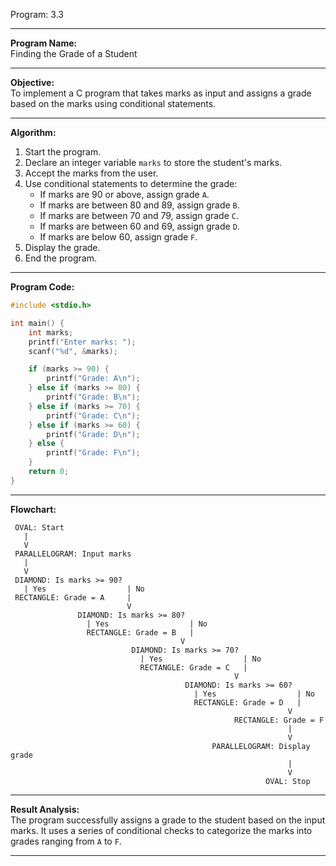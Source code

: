Program: 3.3

---

**Program Name:**  
Finding the Grade of a Student

---

**Objective:**  
To implement a C program that takes marks as input and assigns a grade based on the marks using conditional statements.

---

**Algorithm:**  
1. Start the program.  
2. Declare an integer variable `marks` to store the student's marks.  
3. Accept the marks from the user.  
4. Use conditional statements to determine the grade:  
   - If marks are 90 or above, assign grade `A`.  
   - If marks are between 80 and 89, assign grade `B`.  
   - If marks are between 70 and 79, assign grade `C`.  
   - If marks are between 60 and 69, assign grade `D`.  
   - If marks are below 60, assign grade `F`.  
5. Display the grade.  
6. End the program.

---

**Program Code:**

```c
#include <stdio.h>

int main() {
    int marks;
    printf("Enter marks: ");
    scanf("%d", &marks);

    if (marks >= 90) {
        printf("Grade: A\n");
    } else if (marks >= 80) {
        printf("Grade: B\n");
    } else if (marks >= 70) {
        printf("Grade: C\n");
    } else if (marks >= 60) {
        printf("Grade: D\n");
    } else {
        printf("Grade: F\n");
    }
    return 0;
}
```

---

**Flowchart:**

```plaintext
 OVAL: Start
   |
   V
 PARALLELOGRAM: Input marks
   |
   V
 DIAMOND: Is marks >= 90?
   | Yes                  | No
 RECTANGLE: Grade = A     |
                          V
               DIAMOND: Is marks >= 80?
                 | Yes                  | No
                 RECTANGLE: Grade = B   |
                                      V
                           DIAMOND: Is marks >= 70?
                             | Yes                  | No
                             RECTANGLE: Grade = C   |
                                                  V
                                       DIAMOND: Is marks >= 60?
                                         | Yes                  | No
                                         RECTANGLE: Grade = D   |
                                                              V
                                                  RECTANGLE: Grade = F
                                                              |
                                                              V
                                             PARALLELOGRAM: Display grade
                                                              |
                                                              V
                                                         OVAL: Stop
```

---

**Result Analysis:**  
The program successfully assigns a grade to the student based on the input marks. It uses a series of conditional checks to categorize the marks into grades ranging from `A` to `F`.

---
